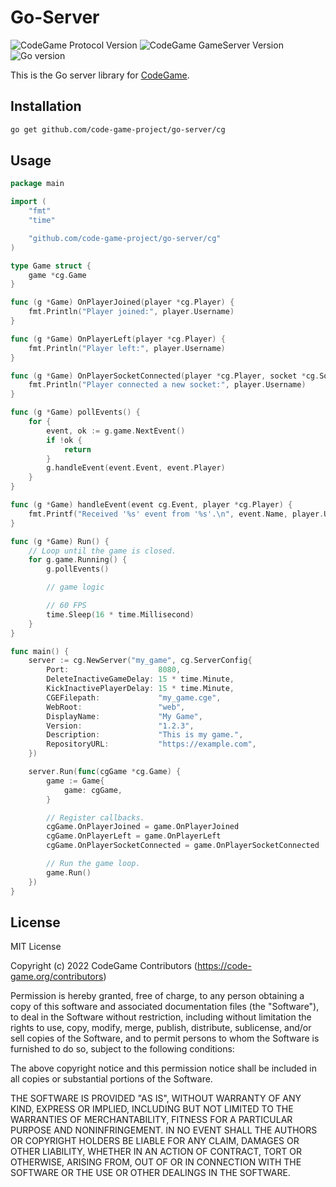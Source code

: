 # Go-Server
![CodeGame Protocol Version](https://img.shields.io/badge/Protocol-v0.6-orange)
![CodeGame GameServer Version](https://img.shields.io/badge/GameServer-v0.1-yellow)
![Go version](https://img.shields.io/github/go-mod/go-version/code-game-project/go-server)

This is the Go server library for [CodeGame](https://code-game.org).

## Installation

```sh
go get github.com/code-game-project/go-server/cg
```

## Usage

```go
package main

import (
	"fmt"
	"time"

	"github.com/code-game-project/go-server/cg"
)

type Game struct {
	game *cg.Game
}

func (g *Game) OnPlayerJoined(player *cg.Player) {
	fmt.Println("Player joined:", player.Username)
}

func (g *Game) OnPlayerLeft(player *cg.Player) {
	fmt.Println("Player left:", player.Username)
}

func (g *Game) OnPlayerSocketConnected(player *cg.Player, socket *cg.Socket) {
	fmt.Println("Player connected a new socket:", player.Username)
}

func (g *Game) pollEvents() {
	for {
		event, ok := g.game.NextEvent()
		if !ok {
			return
		}
		g.handleEvent(event.Event, event.Player)
	}
}

func (g *Game) handleEvent(event cg.Event, player *cg.Player) {
	fmt.Printf("Received '%s' event from '%s'.\n", event.Name, player.Username)
}

func (g *Game) Run() {
	// Loop until the game is closed.
	for g.game.Running() {
		g.pollEvents()

		// game logic

		// 60 FPS
		time.Sleep(16 * time.Millisecond)
	}
}

func main() {
	server := cg.NewServer("my_game", cg.ServerConfig{
		Port:                    8080,
		DeleteInactiveGameDelay: 15 * time.Minute,
		KickInactivePlayerDelay: 15 * time.Minute,
		CGEFilepath:             "my_game.cge",
		WebRoot:                 "web",
		DisplayName:             "My Game",
		Version:                 "1.2.3",
		Description:             "This is my game.",
		RepositoryURL:           "https://example.com",
	})

	server.Run(func(cgGame *cg.Game) {
		game := Game{
			game: cgGame,
		}

		// Register callbacks.
		cgGame.OnPlayerJoined = game.OnPlayerJoined
		cgGame.OnPlayerLeft = game.OnPlayerLeft
		cgGame.OnPlayerSocketConnected = game.OnPlayerSocketConnected

		// Run the game loop.
		game.Run()
	})
}
```

## License

MIT License

Copyright (c) 2022 CodeGame Contributors (https://code-game.org/contributors)

Permission is hereby granted, free of charge, to any person obtaining a copy
of this software and associated documentation files (the "Software"), to deal
in the Software without restriction, including without limitation the rights
to use, copy, modify, merge, publish, distribute, sublicense, and/or sell
copies of the Software, and to permit persons to whom the Software is
furnished to do so, subject to the following conditions:

The above copyright notice and this permission notice shall be included in all
copies or substantial portions of the Software.

THE SOFTWARE IS PROVIDED "AS IS", WITHOUT WARRANTY OF ANY KIND, EXPRESS OR
IMPLIED, INCLUDING BUT NOT LIMITED TO THE WARRANTIES OF MERCHANTABILITY,
FITNESS FOR A PARTICULAR PURPOSE AND NONINFRINGEMENT. IN NO EVENT SHALL THE
AUTHORS OR COPYRIGHT HOLDERS BE LIABLE FOR ANY CLAIM, DAMAGES OR OTHER
LIABILITY, WHETHER IN AN ACTION OF CONTRACT, TORT OR OTHERWISE, ARISING FROM,
OUT OF OR IN CONNECTION WITH THE SOFTWARE OR THE USE OR OTHER DEALINGS IN THE
SOFTWARE.
